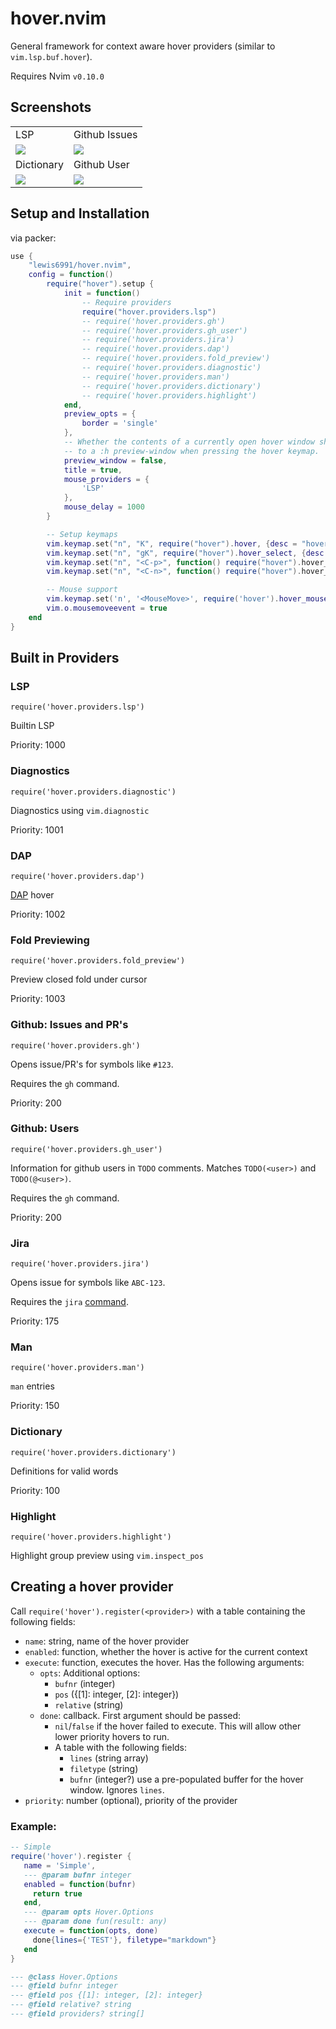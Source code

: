 # hover.nvim

General framework for context aware hover providers (similar to `vim.lsp.buf.hover`).

Requires Nvim `v0.10.0`

## Screenshots

<table>
  <tr>
    <td>LSP</td>
    <td>Github Issues</td>
  </tr>
  <tr>
    <td><img src="https://user-images.githubusercontent.com/7904185/160881442-1dcd0ccd-9b8c-4bd2-ad32-3fcd675c414d.png"></td>
    <td><img src="https://user-images.githubusercontent.com/7904185/160881424-6fb8d9a0-ced1-4240-a4bf-0991cdbff751.png"></td>
  </tr>
  <tr>
     <td>Dictionary</td>
     <td>Github User</td>
  </tr>
  <tr>
    <td><img src="https://user-images.githubusercontent.com/7904185/160881416-29017747-85df-45be-b704-452ec8f3a8f6.png"></td>
    <td><img src="https://user-images.githubusercontent.com/7904185/204776925-c28354d2-74f5-4d1e-b699-082eea9217dc.png"></td>
  </tr>
 </table>

## Setup and Installation

via packer:

```lua
use {
    "lewis6991/hover.nvim",
    config = function()
        require("hover").setup {
            init = function()
                -- Require providers
                require("hover.providers.lsp")
                -- require('hover.providers.gh')
                -- require('hover.providers.gh_user')
                -- require('hover.providers.jira')
                -- require('hover.providers.dap')
                -- require('hover.providers.fold_preview')
                -- require('hover.providers.diagnostic')
                -- require('hover.providers.man')
                -- require('hover.providers.dictionary')
                -- require('hover.providers.highlight')
            end,
            preview_opts = {
                border = 'single'
            },
            -- Whether the contents of a currently open hover window should be moved
            -- to a :h preview-window when pressing the hover keymap.
            preview_window = false,
            title = true,
            mouse_providers = {
                'LSP'
            },
            mouse_delay = 1000
        }

        -- Setup keymaps
        vim.keymap.set("n", "K", require("hover").hover, {desc = "hover.nvim"})
        vim.keymap.set("n", "gK", require("hover").hover_select, {desc = "hover.nvim (select)"})
        vim.keymap.set("n", "<C-p>", function() require("hover").hover_switch("previous") end, {desc = "hover.nvim (previous source)"})
        vim.keymap.set("n", "<C-n>", function() require("hover").hover_switch("next") end, {desc = "hover.nvim (next source)"})

        -- Mouse support
        vim.keymap.set('n', '<MouseMove>', require('hover').hover_mouse, { desc = "hover.nvim (mouse)" })
        vim.o.mousemoveevent = true
    end
}
```

## Built in Providers

### LSP
`require('hover.providers.lsp')`

Builtin LSP

Priority: 1000

### Diagnostics
`require('hover.providers.diagnostic')`

Diagnostics using `vim.diagnostic`

Priority: 1001

### DAP
`require('hover.providers.dap')`

[DAP](https://github.com/mfussenegger/nvim-dap) hover

Priority: 1002

### Fold Previewing
`require('hover.providers.fold_preview')`

Preview closed fold under cursor

Priority: 1003

### Github: Issues and PR's
`require('hover.providers.gh')`

Opens issue/PR's for symbols like `#123`.

Requires the `gh` command.

Priority: 200

### Github: Users
`require('hover.providers.gh_user')`

Information for github users in `TODO` comments.
Matches `TODO(<user>)` and `TODO(@<user>)`.

Requires the `gh` command.

Priority: 200

### Jira
`require('hover.providers.jira')`

Opens issue for symbols like `ABC-123`.

Requires the `jira` [command](https://github.com/ankitpokhrel/jira-cli).

Priority: 175

### Man
`require('hover.providers.man')`

`man` entries

Priority: 150

### Dictionary
`require('hover.providers.dictionary')`

Definitions for valid words

Priority: 100

### Highlight
`require('hover.providers.highlight')`

Highlight group preview using `vim.inspect_pos`

## Creating a hover provider

Call `require('hover').register(<provider>)` with a table containing the following fields:

- `name`: string, name of the hover provider
- `enabled`: function, whether the hover is active for the current context
- `execute`: function, executes the hover. Has the following arguments:
    - `opts`: Additional options:
        - `bufnr` (integer)
        - `pos` ({[1]: integer, [2]: integer})
        - `relative` (string)
    - `done`: callback. First argument should be passed:
        - `nil`/`false` if the hover failed to execute. This will allow other lower priority hovers to run.
        - A table with the following fields:
          - `lines` (string array)
          - `filetype` (string)
          - `bufnr` (integer?) use a pre-populated buffer for the hover window. Ignores `lines`.
- `priority`: number (optional), priority of the provider


### Example:

```lua
-- Simple
require('hover').register {
   name = 'Simple',
   --- @param bufnr integer
   enabled = function(bufnr)
     return true
   end,
   --- @param opts Hover.Options
   --- @param done fun(result: any)
   execute = function(opts, done)
     done{lines={'TEST'}, filetype="markdown"}
   end
}
```

```lua
--- @class Hover.Options
--- @field bufnr integer
--- @field pos {[1]: integer, [2]: integer}
--- @field relative? string
--- @field providers? string[]
```
